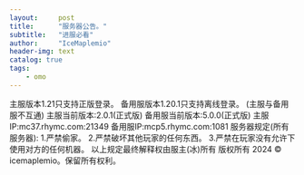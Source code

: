 ```yaml
---
layout:     post
title:      "服务器公告。"
subtitle:   "进服必看"
author:     "IceMaplemio"
header-img: text
catalog: true
tags:
    - omo
---
```


主服版本1.21只支持正版登录。
备用服版本1.20.1只支持离线登录。
(主服与备用服不互通)
主服当前版本:2.0.1(正式版)
备用服当前版本:5.0.0(正式版)
主服IP:mc37.rhymc.com:21349
备用服IP:mcp5.rhymc.com:1081
服务器规定(所有服务器):
1.严禁偷家。
2.严禁破坏其他玩家的任何东西。
3.严禁在玩家没有允许下使用对方的任何机器。
以上规定最终解释权由服主(冰)所有
版权所有 2024 © icemaplemio。保留所有权利。
